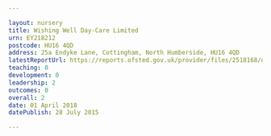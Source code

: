 ```yaml
---

layout: nursery
title: Wishing Well Day-Care Limited
urn: EY218212
postcode: HU16 4QD
address: 25a Endyke Lane, Cottingham, North Humberside, HU16 4QD
latestReportUrl: https://reports.ofsted.gov.uk/provider/files/2518168/urn/EY218212.pdf
teaching: 0
development: 0
leadership: 2
outcomes: 0
overall: 2
date: 01 April 2018 
datePublish: 28 July 2015

---
```

